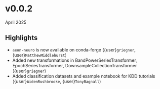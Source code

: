 # v0.0.2

April 2025

## Highlights

- `aeon-neuro` is now available on conda-forge ({user}`griegner`, {user}`MatthewMiddlehurst`)
- Added new transformations in BandPowerSeriesTransformer, EpochSeriesTransformer, DownsampleCollectionTransformer ({user}`griegner`)
- Added classification datasets and example notebook for KDD tutorials ({user}`AidenRushbrooke`,  {user}`TonyBagnall`)
